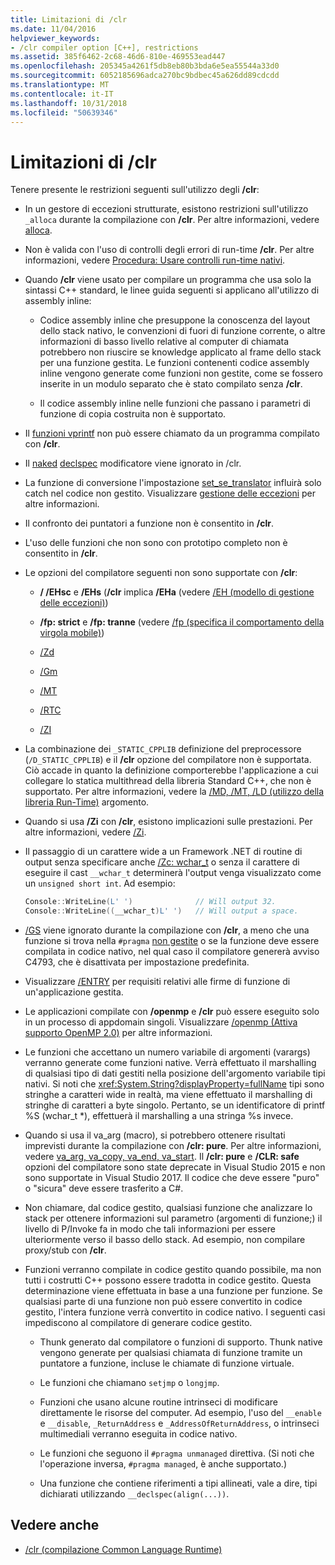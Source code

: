 ```yaml
---
title: Limitazioni di /clr
ms.date: 11/04/2016
helpviewer_keywords:
- /clr compiler option [C++], restrictions
ms.assetid: 385f6462-2c68-46d6-810e-469553ead447
ms.openlocfilehash: 205345a4261f5db8eb80b3bda6e5ea55544a33d0
ms.sourcegitcommit: 6052185696adca270bc9bdbec45a626dd89cdcdd
ms.translationtype: MT
ms.contentlocale: it-IT
ms.lasthandoff: 10/31/2018
ms.locfileid: "50639346"
---
```

# <a name="clr-restrictions"></a>Limitazioni di /clr

Tenere presente le restrizioni seguenti sull'utilizzo degli **/clr**:

- In un gestore di eccezioni strutturate, esistono restrizioni sull'utilizzo `_alloca` durante la compilazione con **/clr**. Per altre informazioni, vedere [alloca](../../c-runtime-library/reference/alloca.md).

- Non è valida con l'uso di controlli degli errori di run-time **/clr**. Per altre informazioni, vedere [Procedura: Usare controlli run-time nativi](/visualstudio/debugger/how-to-use-native-run-time-checks).

- Quando **/clr** viene usato per compilare un programma che usa solo la sintassi C++ standard, le linee guida seguenti si applicano all'utilizzo di assembly inline:

  - Codice assembly inline che presuppone la conoscenza del layout dello stack nativo, le convenzioni di fuori di funzione corrente, o altre informazioni di basso livello relative al computer di chiamata potrebbero non riuscire se knowledge applicato al frame dello stack per una funzione gestita. Le funzioni contenenti codice assembly inline vengono generate come funzioni non gestite, come se fossero inserite in un modulo separato che è stato compilato senza **/clr**.

  - Il codice assembly inline nelle funzioni che passano i parametri di funzione di copia costruita non è supportato.

- Il [funzioni vprintf](../../c-runtime-library/vprintf-functions.md) non può essere chiamato da un programma compilato con **/clr**.

- Il [naked](../../cpp/naked-cpp.md) [declspec](../../cpp/declspec.md) modificatore viene ignorato in /clr.

- La funzione di conversione l'impostazione [set_se_translator](../../c-runtime-library/reference/set-se-translator.md) influirà solo catch nel codice non gestito. Visualizzare [gestione delle eccezioni](../../windows/exception-handling-cpp-component-extensions.md) per altre informazioni.

- Il confronto dei puntatori a funzione non è consentito in **/clr**.

- L'uso delle funzioni che non sono con prototipo completo non è consentito in **/clr**.

- Le opzioni del compilatore seguenti non sono supportate con **/clr**:

  - **/ /EHsc** e **/EHs** (**/clr** implica **/EHa** (vedere [/EH (modello di gestione delle eccezioni)](../../build/reference/eh-exception-handling-model.md))

  - **/fp: strict** e **/fp: tranne** (vedere [/fp (specifica il comportamento della virgola mobile)](../../build/reference/fp-specify-floating-point-behavior.md))

  - [/Zd](../../build/reference/z7-zi-zi-debug-information-format.md)

  - [/Gm](../../build/reference/gm-enable-minimal-rebuild.md)

  - [/MT](../../build/reference/md-mt-ld-use-run-time-library.md)

  - [/RTC](../../build/reference/rtc-run-time-error-checks.md)

  - [/ZI](../../build/reference/z7-zi-zi-debug-information-format.md)

- La combinazione dei `_STATIC_CPPLIB` definizione del preprocessore (`/D_STATIC_CPPLIB`) e il **/clr** opzione del compilatore non è supportata. Ciò accade in quanto la definizione comporterebbe l'applicazione a cui collegare lo statica multithread della libreria Standard C++, che non è supportato. Per altre informazioni, vedere la [/MD, /MT, /LD (utilizzo della libreria Run-Time)](../../build/reference/md-mt-ld-use-run-time-library.md) argomento.

- Quando si usa **/Zi** con **/clr**, esistono implicazioni sulle prestazioni. Per altre informazioni, vedere [/Zi](../../build/reference/z7-zi-zi-debug-information-format.md).

- Il passaggio di un carattere wide a un Framework .NET di routine di output senza specificare anche [/Zc: wchar_t](../../build/reference/zc-wchar-t-wchar-t-is-native-type.md) o senza il carattere di eseguire il cast `__wchar_t` determinerà l'output venga visualizzato come un `unsigned short int`. Ad esempio:

    ```cpp
    Console::WriteLine(L' ')              // Will output 32.
    Console::WriteLine((__wchar_t)L' ')   // Will output a space.
    ```

- [/GS](../../build/reference/gs-buffer-security-check.md) viene ignorato durante la compilazione con **/clr**, a meno che una funzione si trova nella `#pragma` [non gestite](../../preprocessor/managed-unmanaged.md) o se la funzione deve essere compilata in codice nativo, nel qual caso il compilatore genererà avviso C4793, che è disattivata per impostazione predefinita.

- Visualizzare [/ENTRY](../../build/reference/entry-entry-point-symbol.md) per requisiti relativi alle firme di funzione di un'applicazione gestita.

- Le applicazioni compilate con **/openmp** e **/clr** può essere eseguito solo in un processo di appdomain singoli.  Visualizzare [/openmp (Attiva supporto OpenMP 2.0)](../../build/reference/openmp-enable-openmp-2-0-support.md) per altre informazioni.

- Le funzioni che accettano un numero variabile di argomenti (varargs) verranno generate come funzioni native. Verrà effettuato il marshalling di qualsiasi tipo di dati gestiti nella posizione dell'argomento variabile tipi nativi. Si noti che <xref:System.String?displayProperty=fullName> tipi sono stringhe a caratteri wide in realtà, ma viene effettuato il marshalling di stringhe di caratteri a byte singolo. Pertanto, se un identificatore di printf %S (wchar_t *), effettuerà il marshalling a una stringa %s invece.

- Quando si usa il va_arg (macro), si potrebbero ottenere risultati imprevisti durante la compilazione con **/clr: pure**. Per altre informazioni, vedere [va_arg, va_copy, va_end, va_start](../../c-runtime-library/reference/va-arg-va-copy-va-end-va-start.md). Il **/clr: pure** e **/CLR: safe** opzioni del compilatore sono state deprecate in Visual Studio 2015 e non sono supportate in Visual Studio 2017. Il codice che deve essere "puro" o "sicura" deve essere trasferito a C#.

- Non chiamare, dal codice gestito, qualsiasi funzione che analizzare lo stack per ottenere informazioni sul parametro (argomenti di funzione;) il livello di P/Invoke fa in modo che tali informazioni per essere ulteriormente verso il basso dello stack.  Ad esempio, non compilare proxy/stub con **/clr**.

- Funzioni verranno compilate in codice gestito quando possibile, ma non tutti i costrutti C++ possono essere tradotta in codice gestito.  Questa determinazione viene effettuata in base a una funzione per funzione. Se qualsiasi parte di una funzione non può essere convertito in codice gestito, l'intera funzione verrà convertito in codice nativo. I seguenti casi impediscono al compilatore di generare codice gestito.

  - Thunk generato dal compilatore o funzioni di supporto. Thunk native vengono generate per qualsiasi chiamata di funzione tramite un puntatore a funzione, incluse le chiamate di funzione virtuale.

  - Le funzioni che chiamano `setjmp` o `longjmp`.

  - Funzioni che usano alcune routine intrinseci di modificare direttamente le risorse del computer. Ad esempio, l'uso del `__enable` e `__disable`, `_ReturnAddress` e `_AddressOfReturnAddress`, o intrinseci multimediali verranno eseguita in codice nativo.

  - Le funzioni che seguono il `#pragma unmanaged` direttiva. (Si noti che l'operazione inversa, `#pragma managed`, è anche supportato.)

  - Una funzione che contiene riferimenti a tipi allineati, vale a dire, tipi dichiarati utilizzando `__declspec(align(...))`.

## <a name="see-also"></a>Vedere anche

- [/clr (compilazione Common Language Runtime)](../../build/reference/clr-common-language-runtime-compilation.md)
